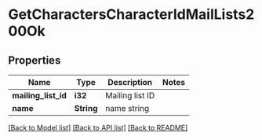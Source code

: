 # GetCharactersCharacterIdMailLists200Ok

## Properties

Name | Type | Description | Notes
------------ | ------------- | ------------- | -------------
**mailing_list_id** | **i32** | Mailing list ID | 
**name** | **String** | name string | 

[[Back to Model list]](../README.md#documentation-for-models) [[Back to API list]](../README.md#documentation-for-api-endpoints) [[Back to README]](../README.md)


